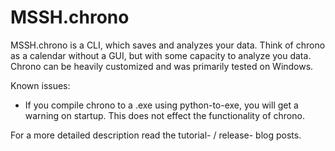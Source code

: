 # MSSH.chrono
 
MSSH.chrono is a CLI, which saves and analyzes your data. Think of chrono as a calendar without a GUI, but with some capacity to analyze you data. Chrono can be heavily customized and was primarily tested on Windows. 

Known issues:
- If you compile chrono to a .exe using python-to-exe, you will get a warning on startup. This does not effect the functionality of chrono.  

For a more detailed description read the tutorial- / release- blog posts.
